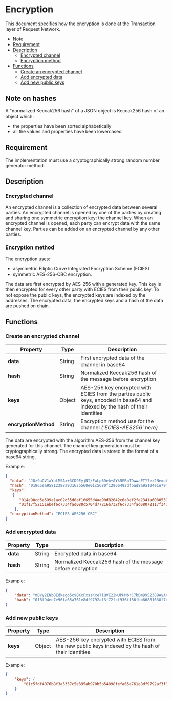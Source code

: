 # Encryption

This document specifies how the encryption is done at the Transaction layer of Request Network.

- [Note](#note)
- [Requirement](#requirement)
- [Description](#description)
  - [Encrypted channel](#encrypted-channel)
  - [Encryption method](#encryption-method)
- [Functions](#functions)
  - [Create an encrypted channel](#create-an-encrypted-channel)
  - [Add encrypted data](#add-encrypted-data)
  - [Add new public keys](#add-new-public-keys)

## Note on hashes

A "normalized Keccak256 hash" of a JSON object is Keccak256 hash of an object which:

- the properties have been sorted alphabetically
- all the values and properties have been lowercased

## Requirement

The implementation must use a cryptographically strong random number generator method.

## Description

### Encrypted channel

An encrypted channel is a collection of encrypted data between several parties.
An encrypted channel is opened by one of the parties by creating and sharing one symmetric encryption key: the channel key.
When an encrypted channel is opened, each party can encrypt data with the same channel key.
Parties can be added on an encrypted channel by any other parties.

### Encryption method

The encryption uses:

- asymmetric Elliptic Curve Integrated Encryption Scheme (ECIES)
- symmetric AES-256-CBC encryption.

The data are first encrypted by AES-256 with a generated key.
This key is then encrypted for every other party with ECIES from their public key.
To not expose the public keys, the encrypted keys are indexed by the addresses.
The encrypted data, the encrypted keys and a hash of the data are pushed on chain.

## Functions

### Create an encrypted channel

| Property             | Type   | Description                                                                                                                  |
| -------------------- | ------ | ---------------------------------------------------------------------------------------------------------------------------- |
| **data**             | String | First encrypted data of the channel in base64                                                                                |
| **hash**             | String | Normalized Keccak256 hash of the message before encryption                                                                   |
| **keys**             | Object | AES-256 key encrypted with ECIES from the parties public keys, encoded in base64 and indexed by the hash of their identities |
| **encryptionMethod** | String | Encryption method use for the channel _('ECIES-AES256' here)_                                                                |

The data are encrypted with the algorithm AES-256 from the channel key generated for this channel.
The channel key generation must be cryptographically strong.
The encrypted data is stored in the format of a base64 string.

Example:

```JSON
{
  "data": "JOz9aOV1aYatMSAx+3CD9EyjNI/FwLp6DeA+AYk5ERnTDwwaETY7zz2NemubnGW7GGDATjSVsnCVWXuM58cihq1Bhkon2aiPHhQdpteEugkrM2Zx/kWrVlvRY8kyseB30hU7NhyiDUSLGOJ/Pmq3PjANbBi2svgADLFZ6SdYgwFkjxaO1XkvW/qvjuraFqW55/4wCd53yjWcjMcLzMgLYcTLmSns642xAjx0hAvwVPQmTVI5xOFf6PjbEN9qfRPfdQkaOuuGG2AYsVhOkSK73BULdIvx6PArfqICCtL23xmt4kCeFgd6HYQvSzSFqszqAWT1kJdiRj3sZXRtf6xcpeXDelBacHN+xD2mzdZlroVhlsjZi5s0mhemBd+C",
  "hash": "01865ea95812388a93162b560e01c5680f12966492dfbad8a9a104e1e79f6665fc",
  "keys":
   {
      "014e90cd5a599a1ac02d55d8af16655d4ae90d82642c6a8ef2fe2341a608053982": "aYOGYgtlt0JkBoKjxkMpoQJbE7GXtTT6JrjA+NF0Bd6BxDLyn5+hFIDvHltMkGS7rpzR3RyEnDl+SncDJ+cCxLo9Od7ntqGNVdin6n7EJqilmY0AmxJpAIAOnCwK5C46zH4RE0g7vBv/+3Gx2uFKw2Dfhpy7olQ5NL6Krsb2qEnmW32R3wmv85uCE88uxmcDlo/OrS36X+jzOye+/ZR+kOE=",
      "01f17f52151ebef6c7334fad080c5704d77216b732f6c7334fad08072117f341a6": "AKJaJONWml2moKwTGZCuXQMxBt014+6Sxo2rzXYBbgKV8peBo3RM6KrxvhIdnCtTwxu3CrlFrkfUm6VYoMsKPu5WhZMU1Wk2R+vYl7roJFCQsTqTN1Qkx0skBLhaSKwynzZY3BWyTZ5rf1+JPmi7g6fGB9VOUpv6EDlp9k1p2RZnsVc+fMYKMAWhMnSZ3gJQUVbHY2Jx0CiQX/N+PtpnTWM=",
    },
  "encryptionMethod": "ECIES-AES256-CBC"
}
```

### Add encrypted data

| Property | Type   | Description                                                |
| -------- | ------ | ---------------------------------------------------------- |
| **data** | String | Encrypted data in base64                                   |
| **hash** | String | Normalized Keccak256 hash of the message before encryption |

Example:

```JSON
{
    "data": "mBVy2ENb0Edkego5c9QXcFxszKxe7iQVE22wUPHMbrC7bBm99S238BAyACa1TBDlI4SajbrWM+/MG8CkBoph4FLTvh4PsUjhnfazFI9BnMtIMhdqDAoxXUSHsvnwbEFhllqwhFCWn6pslLNu7X7UJSDgj7nQ0t1IHegBSV7ZRqdOYw3UoxAEAyVOoUwMhr/sitF2AlgMSvKas5YCD47YIm6rDNmzyBn9Ed/fAxNojMXcg386khrPs37P6Q==",
    "hash": "018f94ee7e96fa65a761e8df9792af3f72fcf936f186fbb86881630f7d5333c8bb",
}
```

### Add new public keys

| Property | Type   | Description                                                                                       |
| -------- | ------ | ------------------------------------------------------------------------------------------------- |
| **keys** | Object | AES-256 key encrypted with ECIES from the new public keys indexed by the hash of their identities |

Example:

```JSON
{
    "keys": {
        "01c5fdf4076b8f3a5357c5e395ab970b5b54098fefa65a761e8df9792af3f398a": "OXdF4wZshE3+FM49ojErrgJIzqCx4r0DDj0bqof1yQJ7Kmz3zTaYh1xauD/Pq6HO1TJ3h+g4ca9DNzy2m2j7Q2RkqppeDkh4zsSyQ0eEN1dYLjfHqOisWelZ5l4hAH7+0LM8FHTCpKFJ1kSSHuALubYzbA+uO17eEr2dgzR3WaWDUhVn/uMYFwws3mHto41W4FWDGW+AWxIowhc3HrqsZRE=",
    }
}
```
